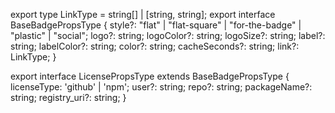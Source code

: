 export type LinkType =  string[] | [string, string];
export interface BaseBadgePropsType {
  style?: "flat" | "flat-square" | "for-the-badge" | "plastic" | "social";
  logo?: string;
  logoColor?: string;
  logoSize?: string;
  label?: string;
  labelColor?: string;
  color?: string;
  cacheSeconds?: string;
  link?: LinkType;
}

export interface LicensePropsType extends BaseBadgePropsType {
  licenseType: 'github' | 'npm';
  user?: string;
  repo?: string;
  packageName?: string;
  registry_uri?: string;
}
